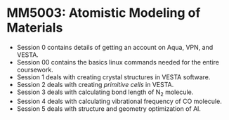 # MM5003: Atomistic Modeling of Materials
- Session 0 contains details of getting an account on Aqua, VPN, and VESTA.
- Session 00 contains the basics linux commands needed for the entire coursework.
- Session 1 deals with creating crystal structures in VESTA software.
- Session 2 deals with creating _primitive cells_ in VESTA.
- Session 3 deals with calculating bond length of N<sub>2</sub> molecule.
- Session 4 deals with calculating vibrational frequency of CO molecule.
- Session 5 deals with structure and geometry optimization of Al.
